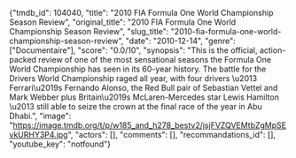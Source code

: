 {"tmdb_id": 104040, "title": "2010 FIA Formula One World Championship Season Review", "original_title": "2010 FIA Formula One World Championship Season Review", "slug_title": "2010-fia-formula-one-world-championship-season-review", "date": "2010-12-14", "genre": ["Documentaire"], "score": "0.0/10", "synopsis": "This is the official, action-packed review of one of the most sensational seasons the Formula One World Championship has seen in its 60-year history.  The battle for the Drivers World Championship raged all year, with four drivers \u2013 Ferrari\u2019s Fernando Alonso, the Red Bull pair of Sebastian Vettel and Mark Webber plus Britain\u2019s McLaren-Mercedes star Lewis Hamilton \u2013 still able to seize the crown at the final race of the year in Abu Dhabi.", "image": "https://image.tmdb.org/t/p/w185_and_h278_bestv2/jsjFVZQVEMtbZgMpSEvkURHY3P4.jpg", "actors": [], "comments": [], "recommandations_id": [], "youtube_key": "notfound"}